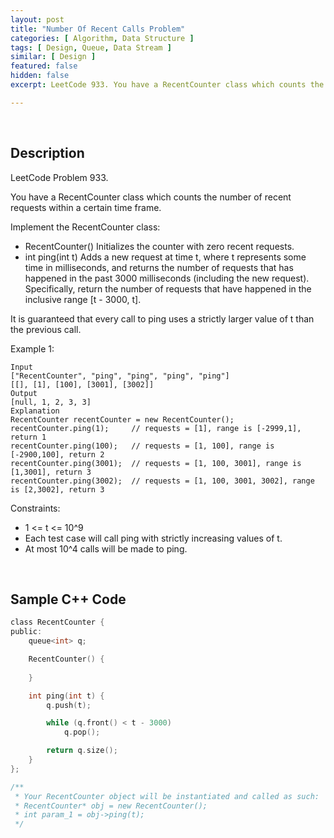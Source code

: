 ```yaml
---
layout: post
title: "Number Of Recent Calls Problem"
categories: [ Algorithm, Data Structure ]
tags: [ Design, Queue, Data Stream ]
similar: [ Design ]
featured: false
hidden: false
excerpt: LeetCode 933. You have a RecentCounter class which counts the number of recent requests within a certain time frame.

---
```


<br />

## Description

LeetCode Problem 933.

You have a RecentCounter class which counts the number of recent requests within a certain time frame.

Implement the RecentCounter class:
* RecentCounter() Initializes the counter with zero recent requests.
* int ping(int t) Adds a new request at time t, where t represents some time in milliseconds, and returns the number of requests that has happened in the past 3000 milliseconds (including the new request). Specifically, return the number of requests that have happened in the inclusive range [t - 3000, t].

It is guaranteed that every call to ping uses a strictly larger value of t than the previous call.

Example 1:
```
Input
["RecentCounter", "ping", "ping", "ping", "ping"]
[[], [1], [100], [3001], [3002]]
Output
[null, 1, 2, 3, 3]
Explanation
RecentCounter recentCounter = new RecentCounter();
recentCounter.ping(1);     // requests = [1], range is [-2999,1], return 1
recentCounter.ping(100);   // requests = [1, 100], range is [-2900,100], return 2
recentCounter.ping(3001);  // requests = [1, 100, 3001], range is [1,3001], return 3
recentCounter.ping(3002);  // requests = [1, 100, 3001, 3002], range is [2,3002], return 3
```

Constraints:
* 1 <= t <= 10^9
* Each test case will call ping with strictly increasing values of t.
* At most 10^4 calls will be made to ping.

<br />

## Sample C++ Code


```c
class RecentCounter {
public:
    queue<int> q;

    RecentCounter() {
        
    }

    int ping(int t) {
        q.push(t);

        while (q.front() < t - 3000)
            q.pop();

        return q.size();
    }
};

/**
 * Your RecentCounter object will be instantiated and called as such:
 * RecentCounter* obj = new RecentCounter();
 * int param_1 = obj->ping(t);
 */
```


